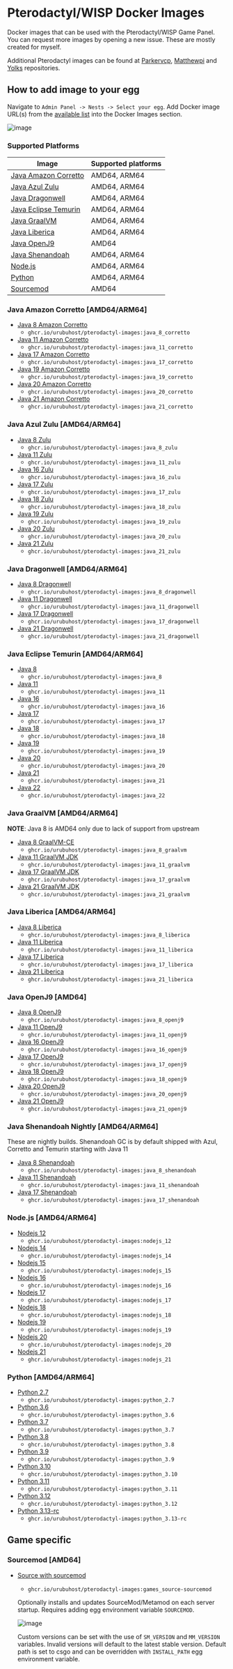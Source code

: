 # Pterodactyl/WISP Docker Images

Docker images that can be used with the Pterodactyl/WISP Game Panel. You can request more images by opening a new issue. These are mostly created for myself.

Additional Pterodactyl images can be found at [Parkervcp](https://github.com/parkervcp/images), [Matthewpi](https://github.com/matthewpi/images) and [Yolks](https://github.com/pterodactyl/yolks) repositories.

## How to add image to your egg

Navigate to `Admin Panel -> Nests -> Select your egg`. Add Docker image URL(s) from the [available list](https://github.com/urubuhost/pterodactyl-images#pterodactylwisp-images) into the Docker Images section.

![image](https://user-images.githubusercontent.com/10975908/120903180-56719d80-c64d-11eb-8666-02de8ea80701.png)

### Supported Platforms

| Image                                                                                                       | Supported platforms |
| ----------------------------------------------------------------------------------------------------------- | ------------------- |
| [Java Amazon Corretto](https://github.com/urubuhost/pterodactyl-images#java-amazon-corretto-amd64arm64) | AMD64, ARM64        |
| [Java Azul Zulu](https://github.com/urubuhost/pterodactyl-images#java-azul-zulu-amd64arm64)             | AMD64, ARM64        |
| [Java Dragonwell](https://github.com/urubuhost/pterodactyl-images#java-dragonwell-amd64arm64)           | AMD64, ARM64        |
| [Java Eclipse Temurin](https://github.com/urubuhost/pterodactyl-images#java-eclipse-temurin-amd64arm64) | AMD64, ARM64        |
| [Java GraalVM](https://github.com/urubuhost/pterodactyl-images#java-graalvm-amd64arm64)                 | AMD64, ARM64        |
| [Java Liberica](https://github.com/urubuhost/pterodactyl-images#java-liberica-amd64arm64)               | AMD64, ARM64        |
| [Java OpenJ9](https://github.com/urubuhost/pterodactyl-images#java-openj9-amd64)                        | AMD64               |
| [Java Shenandoah](https://github.com/urubuhost/pterodactyl-images#java-shenandoah-amd64arm64)           | AMD64, ARM64        |
| [Node.js](https://github.com/urubuhost/pterodactyl-images#nodejs-amd64arm64)                            | AMD64, ARM64        |
| [Python](https://github.com/urubuhost/pterodactyl-images#python-amd64arm64)                             | AMD64, ARM64        |
| [Sourcemod](https://github.com/urubuhost/pterodactyl-images#sourcemod-amd64)                            | AMD64               |

### Java Amazon Corretto [AMD64/ARM64]

- [Java 8 Amazon Corretto](https://github.com/urubuhost/pterodactyl-images/tree/main/java-corretto/8)
  - `ghcr.io/urubuhost/pterodactyl-images:java_8_corretto`
- [Java 11 Amazon Corretto](https://github.com/urubuhost/pterodactyl-images/tree/main/java-corretto/11)
  - `ghcr.io/urubuhost/pterodactyl-images:java_11_corretto`
- [Java 17 Amazon Corretto](https://github.com/urubuhost/pterodactyl-images/tree/main/java-corretto/17)
  - `ghcr.io/urubuhost/pterodactyl-images:java_17_corretto`
- [Java 19 Amazon Corretto](https://github.com/urubuhost/pterodactyl-images/tree/main/java-corretto/19)
  - `ghcr.io/urubuhost/pterodactyl-images:java_19_corretto`
- [Java 20 Amazon Corretto](https://github.com/urubuhost/pterodactyl-images/tree/main/java-corretto/20)
  - `ghcr.io/urubuhost/pterodactyl-images:java_20_corretto`
- [Java 21 Amazon Corretto](https://github.com/urubuhost/pterodactyl-images/tree/main/java-corretto/21)
  - `ghcr.io/urubuhost/pterodactyl-images:java_21_corretto`

### Java Azul Zulu [AMD64/ARM64]

- [Java 8 Zulu](https://github.com/urubuhost/pterodactyl-images/tree/main/java-zulu/8)
  - `ghcr.io/urubuhost/pterodactyl-images:java_8_zulu`
- [Java 11 Zulu](https://github.com/urubuhost/pterodactyl-images/tree/main/java-zulu/11)
  - `ghcr.io/urubuhost/pterodactyl-images:java_11_zulu`
- [Java 16 Zulu](https://github.com/urubuhost/pterodactyl-images/tree/main/java-zulu/16)
  - `ghcr.io/urubuhost/pterodactyl-images:java_16_zulu`
- [Java 17 Zulu](https://github.com/urubuhost/pterodactyl-images/tree/main/java-zulu/17)
  - `ghcr.io/urubuhost/pterodactyl-images:java_17_zulu`
- [Java 18 Zulu](https://github.com/urubuhost/pterodactyl-images/tree/main/java-zulu/18)
  - `ghcr.io/urubuhost/pterodactyl-images:java_18_zulu`
- [Java 19 Zulu](https://github.com/urubuhost/pterodactyl-images/tree/main/java-zulu/19)
  - `ghcr.io/urubuhost/pterodactyl-images:java_19_zulu`
- [Java 20 Zulu](https://github.com/urubuhost/pterodactyl-images/tree/main/java-zulu/20)
  - `ghcr.io/urubuhost/pterodactyl-images:java_20_zulu`
- [Java 21 Zulu](https://github.com/urubuhost/pterodactyl-images/tree/main/java-zulu/21)
  - `ghcr.io/urubuhost/pterodactyl-images:java_21_zulu`

### Java Dragonwell [AMD64/ARM64]

- [Java 8 Dragonwell](https://github.com/urubuhost/pterodactyl-images/tree/main/java-dragonwell/8)
  - `ghcr.io/urubuhost/pterodactyl-images:java_8_dragonwell`
- [Java 11 Dragonwell](https://github.com/urubuhost/pterodactyl-images/tree/main/java-dragonwell/11)
  - `ghcr.io/urubuhost/pterodactyl-images:java_11_dragonwell`
- [Java 17 Dragonwell](https://github.com/urubuhost/pterodactyl-images/tree/main/java-dragonwell/17)
  - `ghcr.io/urubuhost/pterodactyl-images:java_17_dragonwell`
- [Java 21 Dragonwell](https://github.com/urubuhost/pterodactyl-images/tree/main/java-dragonwell/21)
  - `ghcr.io/urubuhost/pterodactyl-images:java_21_dragonwell`

### Java Eclipse Temurin [AMD64/ARM64]

- [Java 8](https://github.com/urubuhost/pterodactyl-images/tree/main/java/8)
  - `ghcr.io/urubuhost/pterodactyl-images:java_8`
- [Java 11](https://github.com/urubuhost/pterodactyl-images/tree/main/java/11)
  - `ghcr.io/urubuhost/pterodactyl-images:java_11`
- [Java 16](https://github.com/urubuhost/pterodactyl-images/tree/main/java/16)
  - `ghcr.io/urubuhost/pterodactyl-images:java_16`
- [Java 17](https://github.com/urubuhost/pterodactyl-images/tree/main/java/17)
  - `ghcr.io/urubuhost/pterodactyl-images:java_17`
- [Java 18](https://github.com/urubuhost/pterodactyl-images/tree/main/java/18)
  - `ghcr.io/urubuhost/pterodactyl-images:java_18`
- [Java 19](https://github.com/urubuhost/pterodactyl-images/tree/main/java/19)
  - `ghcr.io/urubuhost/pterodactyl-images:java_19`
- [Java 20](https://github.com/urubuhost/pterodactyl-images/tree/main/java/20)
  - `ghcr.io/urubuhost/pterodactyl-images:java_20`
- [Java 21](https://github.com/urubuhost/pterodactyl-images/tree/main/java/21)
  - `ghcr.io/urubuhost/pterodactyl-images:java_21`
- [Java 22](https://github.com/urubuhost/pterodactyl-images/tree/main/java/22)
  - `ghcr.io/urubuhost/pterodactyl-images:java_22`

### Java GraalVM [AMD64/ARM64]

**NOTE**: Java 8 is AMD64 only due to lack of support from upstream

- [Java 8 GraalVM-CE](https://github.com/urubuhost/pterodactyl-images/tree/main/java-graalvm/8)
  - `ghcr.io/urubuhost/pterodactyl-images:java_8_graalvm`
- [Java 11 GraalVM JDK](https://github.com/urubuhost/pterodactyl-images/tree/main/java-graalvm/11)
  - `ghcr.io/urubuhost/pterodactyl-images:java_11_graalvm`
- [Java 17 GraalVM JDK](https://github.com/urubuhost/pterodactyl-images/tree/main/java-graalvm/17)
  - `ghcr.io/urubuhost/pterodactyl-images:java_17_graalvm`
- [Java 21 GraalVM JDK](https://github.com/urubuhost/pterodactyl-images/tree/main/java-graalvm/21)
  - `ghcr.io/urubuhost/pterodactyl-images:java_21_graalvm`

### Java Liberica [AMD64/ARM64]

- [Java 8 Liberica](https://github.com/urubuhost/pterodactyl-images/tree/main/java-liberica/8)
  - `ghcr.io/urubuhost/pterodactyl-images:java_8_liberica`
- [Java 11 Liberica](https://github.com/urubuhost/pterodactyl-images/tree/main/java-liberica/11)
  - `ghcr.io/urubuhost/pterodactyl-images:java_11_liberica`
- [Java 17 Liberica](https://github.com/urubuhost/pterodactyl-images/tree/main/java-liberica/17)
  - `ghcr.io/urubuhost/pterodactyl-images:java_17_liberica`
- [Java 21 Liberica](https://github.com/urubuhost/pterodactyl-images/tree/main/java-liberica/21)
  - `ghcr.io/urubuhost/pterodactyl-images:java_21_liberica`

### Java OpenJ9 [AMD64]

- [Java 8 OpenJ9](https://github.com/urubuhost/pterodactyl-images/tree/main/java-openj9/8)
  - `ghcr.io/urubuhost/pterodactyl-images:java_8_openj9`
- [Java 11 OpenJ9](https://github.com/urubuhost/pterodactyl-images/tree/main/java-openj9/11)
  - `ghcr.io/urubuhost/pterodactyl-images:java_11_openj9`
- [Java 16 OpenJ9](https://github.com/urubuhost/pterodactyl-images/tree/main/java-openj9/16)
  - `ghcr.io/urubuhost/pterodactyl-images:java_16_openj9`
- [Java 17 OpenJ9](https://github.com/urubuhost/pterodactyl-images/tree/main/java-openj9/17)
  - `ghcr.io/urubuhost/pterodactyl-images:java_17_openj9`
- [Java 18 OpenJ9](https://github.com/urubuhost/pterodactyl-images/tree/main/java-openj9/18)
  - `ghcr.io/urubuhost/pterodactyl-images:java_18_openj9`
- [Java 20 OpenJ9](https://github.com/urubuhost/pterodactyl-images/tree/main/java-openj9/20)
  - `ghcr.io/urubuhost/pterodactyl-images:java_20_openj9`
- [Java 21 OpenJ9](https://github.com/urubuhost/pterodactyl-images/tree/main/java-openj9/21)
  - `ghcr.io/urubuhost/pterodactyl-images:java_21_openj9`

### Java Shenandoah Nightly [AMD64/ARM64]

These are nightly builds. Shenandoah GC is by default shipped with Azul, Corretto and Temurin starting with Java 11

- [Java 8 Shenandoah](https://github.com/urubuhost/pterodactyl-images/tree/main/java-shenandoah/8)
  - `ghcr.io/urubuhost/pterodactyl-images:java_8_shenandoah`
- [Java 11 Shenandoah](https://github.com/urubuhost/pterodactyl-images/tree/main/java-shenandoah/11)
  - `ghcr.io/urubuhost/pterodactyl-images:java_11_shenandoah`
- [Java 17 Shenandoah](https://github.com/urubuhost/pterodactyl-images/tree/main/java-shenandoah/17)
  - `ghcr.io/urubuhost/pterodactyl-images:java_17_shenandoah`

### Node.js [AMD64/ARM64]

- [Nodejs 12](https://github.com/urubuhost/pterodactyl-images/tree/main/nodejs/12)
  - `ghcr.io/urubuhost/pterodactyl-images:nodejs_12`
- [Nodejs 14](https://github.com/urubuhost/pterodactyl-images/tree/main/nodejs/14)
  - `ghcr.io/urubuhost/pterodactyl-images:nodejs_14`
- [Nodejs 15](https://github.com/urubuhost/pterodactyl-images/tree/main/nodejs/15)
  - `ghcr.io/urubuhost/pterodactyl-images:nodejs_15`
- [Nodejs 16](https://github.com/urubuhost/pterodactyl-images/tree/main/nodejs/16)
  - `ghcr.io/urubuhost/pterodactyl-images:nodejs_16`
- [Nodejs 17](https://github.com/urubuhost/pterodactyl-images/tree/main/nodejs/17)
  - `ghcr.io/urubuhost/pterodactyl-images:nodejs_17`
- [Nodejs 18](https://github.com/urubuhost/pterodactyl-images/tree/main/nodejs/18)
  - `ghcr.io/urubuhost/pterodactyl-images:nodejs_18`
- [Nodejs 19](https://github.com/urubuhost/pterodactyl-images/tree/main/nodejs/19)
  - `ghcr.io/urubuhost/pterodactyl-images:nodejs_19`
- [Nodejs 20](https://github.com/urubuhost/pterodactyl-images/tree/main/nodejs/20)
  - `ghcr.io/urubuhost/pterodactyl-images:nodejs_20`
- [Nodejs 21](https://github.com/urubuhost/pterodactyl-images/tree/main/nodejs/21)
  - `ghcr.io/urubuhost/pterodactyl-images:nodejs_21`

### Python [AMD64/ARM64]

- [Python 2.7](https://github.com/urubuhost/pterodactyl-images/tree/main/python/2.7)
  - `ghcr.io/urubuhost/pterodactyl-images:python_2.7`
- [Python 3.6](https://github.com/urubuhost/pterodactyl-images/tree/main/python/3.6)
  - `ghcr.io/urubuhost/pterodactyl-images:python_3.6`
- [Python 3.7](https://github.com/urubuhost/pterodactyl-images/tree/main/python/3.7)
  - `ghcr.io/urubuhost/pterodactyl-images:python_3.7`
- [Python 3.8](https://github.com/urubuhost/pterodactyl-images/tree/main/python/3.8)
  - `ghcr.io/urubuhost/pterodactyl-images:python_3.8`
- [Python 3.9](https://github.com/urubuhost/pterodactyl-images/tree/main/python/3.9)
  - `ghcr.io/urubuhost/pterodactyl-images:python_3.9`
- [Python 3.10](https://github.com/urubuhost/pterodactyl-images/tree/main/python/3.10)
  - `ghcr.io/urubuhost/pterodactyl-images:python_3.10`
- [Python 3.11](https://github.com/urubuhost/pterodactyl-images/tree/main/python/3.11)
  - `ghcr.io/urubuhost/pterodactyl-images:python_3.11`
- [Python 3.12](https://github.com/urubuhost/pterodactyl-images/tree/main/python/3.12)
  - `ghcr.io/urubuhost/pterodactyl-images:python_3.12`
- [Python 3.13-rc](https://github.com/urubuhost/pterodactyl-images/tree/main/python/3.13-rc)
  - `ghcr.io/urubuhost/pterodactyl-images:python_3.13-rc`

## Game specific

### Sourcemod [AMD64]

- [Source with sourcemod](https://github.com/urubuhost/pterodactyl-images/tree/main/games/source-sourcemod)
  - `ghcr.io/urubuhost/pterodactyl-images:games_source-sourcemod`

  Optionally installs and updates SourceMod/Metamod on each server startup. Requires adding egg environment variable `SOURCEMOD`.

  ![image](https://user-images.githubusercontent.com/10975908/159126935-2e3f2883-3b89-4395-b28d-ab23dad0e5f8.png)

  Custom versions can be set with the use of `SM_VERSION` and `MM_VERSION` variables. Invalid versions will default to the latest stable version. Default path is set to csgo and can be overridden with `INSTALL_PATH` egg environment variable.
